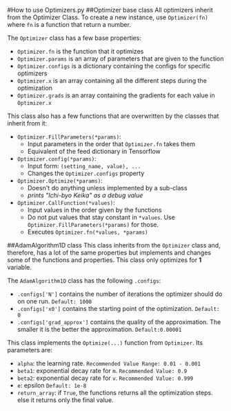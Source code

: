 #How to use Optimizers.py
##Optimizer base class
All optimizers inherit from the Optimizer Class. To create a new instance, use ``Optimizer(fn)`` where `fn` is a function that return a number.

The `Optimizer` class has a few base properties:
- `Optimizer.fn` is the function that it optimizes
- `Optimizer.params` is an array of parameters that are given to the function
- `Optimizer.configs` is a dictionary containing the configs for specific optimizers
- `Optimizer.x` is an array containing all the different steps during the optimization
- `Optimizer.grads` is an array containing the gradients for each value in `Optimizer.x`

This class also has a few functions that are overwritten by the classes that inherit from it:
- `Optimizer.FillParameters(*params)`:
    - Input parameters in the order that `Optimizer.fn` takes them
    - Equivalent of the feed dictionary in Tensorflow
- `Optimizer.config(*params)`:
    - Input form: `(setting_name, value), ...`
    - Changes the `Optimizer.configs` property
- `Optimizer.Optimize(*params)`:
    - Doesn't do anything unless implemented by a sub-class
    - _prints "Ichi-byo Keika" as a debug value_
- `Optimizer.CallFunction(*values)`:
    - Input values in the order given by the functions
    - Do not put values that stay constant in `*values`. 
    Use `Optimizer.FillParameters(*params)` for those.
    - Executes `Optimizer.fn(*values, *params)`

##AdamAlgorithm1D class
This class inherits from the `Optimizer` class and, therefore, has a lot of the same properties
but implements and changes some of the functions and properties. This class only optimizes for __1__ variable.

The `AdamAlgorithm1D` class has the following `.configs`:
- `.configs['N']` contains the number of iterations the optimizer should do on one run. `Default: 1000`
- `.configs['x0']` contains the starting point of the optimization. `Default: 0`
- `.configs['grad_approx']` contains the quality of the approximation. The smaller
it is the better the approximation. `Default:0.00001`

This class implements the `Optimize(...)` function from `Optimizer`. Its parameters are:
- `alpha`: the learning rate. `Recommended Value Range: 0.01 - 0.001`
- `beta1`: exponential decay rate for `m`. `Recommended Value: 0.9`
- `beta2`: exponential decay rate for `v`. `Recommended Value: 0.999`
- `e`: epsilon `Default: 1e-8`
- `return_array`: if `True`, the functions returns all the optimization steps. else
it returns only the final value.
